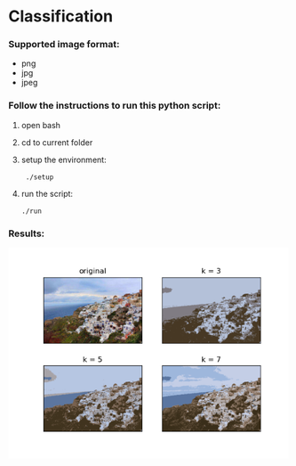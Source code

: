 # Classification

### Supported image format:
- png
- jpg
- jpeg

### Follow the instructions to run this python script:

1. open bash
2. cd to current folder
3. setup the environment:

        ./setup

4. run the script: 
       
       ./run

### Results:

![classification](/result.png)





